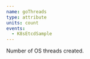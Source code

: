 ```yaml
---
name: goThreads
type: attribute
units: count
events:
  - K8sEtcdSample
---
```


Number of OS threads created.